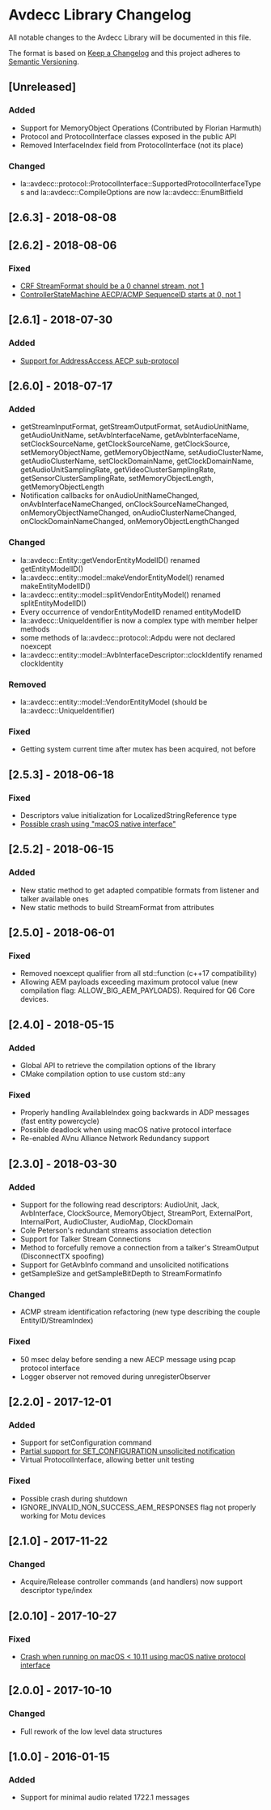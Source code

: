 # Avdecc Library Changelog
All notable changes to the Avdecc Library will be documented in this file.

The format is based on [Keep a Changelog](http://keepachangelog.com/en/1.0.0/)
and this project adheres to [Semantic Versioning](http://semver.org/spec/v2.0.0.html).

## [Unreleased]
### Added
- Support for MemoryObject Operations (Contributed by Florian Harmuth)
- Protocol and ProtocolInterface classes exposed in the public API
- Removed InterfaceIndex field from ProtocolInterface (not its place)

### Changed
- la::avdecc::protocol::ProtocolInterface::SupportedProtocolInterfaceTypes and la::avdecc::CompileOptions are now la::avdecc::EnumBitfield

## [2.6.3] - 2018-08-08

## [2.6.2] - 2018-08-06
### Fixed
- [CRF StreamFormat should be a 0 channel stream, not 1](https://github.com/L-Acoustics/avdecc/issues/28)
- [ControllerStateMachine AECP/ACMP SequenceID starts at 0, not 1](https://github.com/L-Acoustics/avdecc/issues/21)

## [2.6.1] - 2018-07-30
### Added
- [Support for AddressAccess AECP sub-protocol](https://github.com/L-Acoustics/avdecc/issues/20)

## [2.6.0] - 2018-07-17
### Added
- getStreamInputFormat, getStreamOutputFormat, setAudioUnitName, getAudioUnitName, setAvbInterfaceName, getAvbInterfaceName, setClockSourceName, getClockSourceName, getClockSource, setMemoryObjectName, getMemoryObjectName, setAudioClusterName, getAudioClusterName, setClockDomainName, getClockDomainName, getAudioUnitSamplingRate, getVideoClusterSamplingRate, getSensorClusterSamplingRate, setMemoryObjectLength, getMemoryObjectLength
- Notification callbacks for onAudioUnitNameChanged, onAvbInterfaceNameChanged, onClockSourceNameChanged, onMemoryObjectNameChanged, onAudioClusterNameChanged, onClockDomainNameChanged, onMemoryObjectLengthChanged

### Changed
- la::avdecc::Entity::getVendorEntityModelID() renamed getEntityModelID()
- la::avdecc::entity::model::makeVendorEntityModel() renamed makeEntityModelID()
- la::avdecc::entity::model::splitVendorEntityModel() renamed splitEntityModelID()
- Every occurrence of vendorEntityModelID renamed entityModelID
- la::avdecc::UniqueIdentifier is now a complex type with member helper methods
- some methods of la::avdecc::protocol::Adpdu were not declared noexcept
- la::avdecc::entity::model::AvbInterfaceDescriptor::clockIdentify renamed clockIdentity

### Removed
- la::avdecc::entity::model::VendorEntityModel (should be la::avdecc::UniqueIdentifier)

### Fixed
- Getting system current time after mutex has been acquired, not before

## [2.5.3] - 2018-06-18
### Fixed
- Descriptors value initialization for LocalizedStringReference type
- [Possible crash using "macOS native interface"](https://github.com/L-Acoustics/avdecc/issues/7)

## [2.5.2] - 2018-06-15
### Added
- New static method to get adapted compatible formats from listener and talker available ones
- New static methods to build StreamFormat from attributes

## [2.5.0] - 2018-06-01
### Fixed
- Removed noexcept qualifier from all std::function (c++17 compatibility)
- Allowing AEM payloads exceeding maximum protocol value (new compilation flag: ALLOW_BIG_AEM_PAYLOADS). Required for Q6 Core devices.

## [2.4.0] - 2018-05-15
### Added
- Global API to retrieve the compilation options of the library
- CMake compilation option to use custom std::any

### Fixed
- Properly handling AvailableIndex going backwards in ADP messages (fast entity powercycle)
- Possible deadlock when using macOS native protocol interface
- Re-enabled AVnu Alliance Network Redundancy support

## [2.3.0] - 2018-03-30
### Added
- Support for the following read descriptors: AudioUnit, Jack, AvbInterface, ClockSource, MemoryObject, StreamPort, ExternalPort, InternalPort, AudioCluster, AudioMap, ClockDomain
- Cole Peterson's redundant streams association detection
- Support for Talker Stream Connections
- Method to forcefully remove a connection from a talker's StreamOutput (DisconnectTX spoofing)
- Support for GetAvbInfo command and unsolicited notifications
- getSampleSize and getSampleBitDepth to StreamFormatInfo

### Changed
- ACMP stream identification refactoring (new type describing the couple EntityID/StreamIndex)

### Fixed
- 50 msec delay before sending a new AECP message using pcap protocol interface
- Logger observer not removed during unregisterObserver

## [2.2.0] - 2017-12-01
### Added
- Support for setConfiguration command
- [Partial support for SET_CONFIGURATION unsolicited notification](https://github.com/L-Acoustics/avdecc/issues/3)
- Virtual ProtocolInterface, allowing better unit testing

### Fixed
- Possible crash during shutdown
- IGNORE_INVALID_NON_SUCCESS_AEM_RESPONSES flag not properly working for Motu devices

## [2.1.0] - 2017-11-22
### Changed
- Acquire/Release controller commands (and handlers) now support descriptor type/index

## [2.0.10] - 2017-10-27
### Fixed
- [Crash when running on macOS < 10.11 using macOS native protocol interface](https://github.com/L-Acoustics/avdecc/issues/1)

## [2.0.0] - 2017-10-10
### Changed
- Full rework of the low level data structures

## [1.0.0] - 2016-01-15
### Added
- Support for minimal audio related 1722.1 messages
